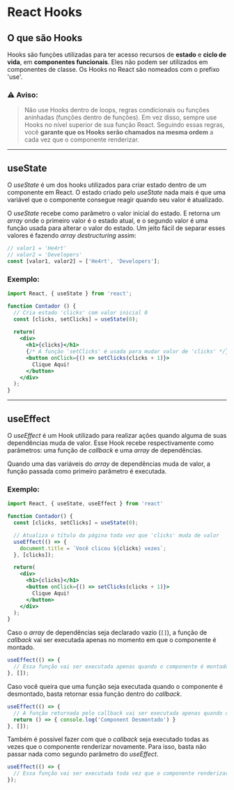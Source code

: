 # React Hooks

## O que são Hooks
Hooks são funções utilizadas para ter acesso recursos de **estado** e **ciclo de vida**, em **componentes funcionais**. Eles não podem ser utilizados em componentes de classe. Os Hooks no React são nomeados com o prefixo 'use'.

### ⚠ Aviso:
> Não use Hooks dentro de loops, regras condicionais ou funções aninhadas (funções dentro de funções). Em vez disso, sempre use Hooks no nível superior de sua função React. Seguindo essas regras, você **garante que os Hooks serão chamados na mesma ordem** a cada vez que o componente renderizar.

---

## useState
O *useState* é um dos hooks utilizados para criar estado dentro de um componente em React. O estado criado pelo *useState* nada mais é que uma variável que o componente consegue reagir quando seu valor é atualizado.

O *useState* recebe como parâmetro o valor inicial do estado. E retorna um *array* onde o primeiro valor é o estado atual, e o segundo valor é uma função usada para alterar o valor do estado. Um jeito fácil de separar esses valores é fazendo *array destructuring* assim:
```js
// valor1 = 'He4rt'
// valor2 = 'Developers'
const [valor1, valor2] = ['He4rt', 'Developers'];
```

### Exemplo:
```jsx
import React, { useState } from 'react';

function Contador () {
  // Cria estado 'clicks' com valor inicial 0
  const [clicks, setClicks] = useState(0);
  
  return(
    <div>
      <h1>{clicks}</h1>
      {/* A função 'setClicks' é usada para mudar valor de 'clicks' */}
      <button onClick={() => setClicks(clicks + 1)}>
        Clique Aqui!
      </button>
    </div>
  );
}
```

---

## useEffect
O *useEffect* é um Hook utilizado para realizar ações quando alguma de suas dependências muda de valor. Esse Hook recebe respectivamente como parâmetros: uma função de *callback* e uma *array* de dependências.

Quando uma das variáveis do *array* de dependências muda de valor, a função passada como primeiro parâmetro é executada.

### Exemplo:
```jsx
import React, { useState, useEffect } from 'react'

function Contador() {
  const [clicks, setClicks] = useState(0);

  // Atualiza o título da página toda vez que 'clicks' muda de valor
  useEffect(() => {
    document.title = `Você clicou ${clicks} vezes`;
  }, [clicks]);

  return(
    <div>
      <h1>{clicks}</h1>
      <button onClick={() => setClicks(clicks + 1)}>
        Clique Aqui!
      </button>
    </div>
  );
}
```

Caso o *array* de dependências seja declarado vazio (`[]`), a função de *callback* vai ser executada apenas no momento em que o componente é montado.
```jsx
useEffect(() => {
  // Essa função vai ser executada apenas quando o componente é montado.
}, []);
```

Caso você queira que uma função seja executada quando o componente é desmontado, basta retornar essa função dentro do *callback*.
```jsx
useEffect(() => {
  // A função returnada pelo callback vai ser executada apenas quando o componente for desmontado.
  return () => { console.log('Component Desmontado') }
}, []);
```

Também é possível fazer com que o *callback* seja executado todas as vezes que o componente renderizar novamente. Para isso, basta não passar nada como segundo parâmetro do *useEffect*.
```jsx
useEffect(() => {
  // Essa função vai ser executada toda vez que o componente renderizar.
});
```
